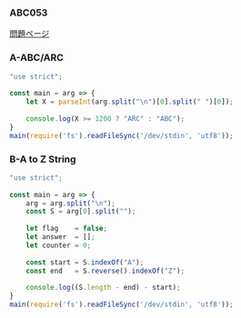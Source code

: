 ### ABC053
[問題ページ](https://atcoder.jp/contests/abc053/tasks)

### A-ABC/ARC
```JavaScript
"use strict";
    
const main = arg => {
    let X = parseInt(arg.split("\n")[0].split(" ")[0]);
    
    console.log(X >= 1200 ? "ARC" : "ABC");
}
main(require('fs').readFileSync('/dev/stdin', 'utf8'));

```

### B-A to Z String
```JavaScript
"use strict";
    
const main = arg => {
    arg = arg.split("\n");
    const S = arg[0].split("");
    
    let flag    = false;
    let answer  = [];
    let counter = 0;
    
    const start = S.indexOf("A");
    const end   = S.reverse().indexOf("Z");
    
    console.log((S.length - end) - start);
}
main(require('fs').readFileSync('/dev/stdin', 'utf8'));

```